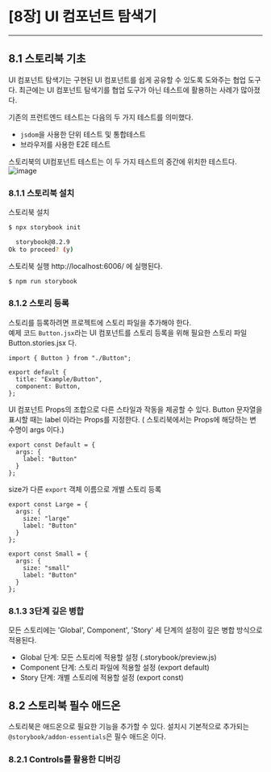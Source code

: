 # [8장] UI 컴포넌트 탐색기

---

## 8.1 스토리북 기초
UI 컴포넌트 탐색기는 구현된 UI 컴포넌트를 쉽게 공유할 수 있도록 도와주는 협업 도구다.
최근에는 UI 컴포넌트 탐색기를 협업 도구가 아닌 테스트에 활용하는 사례가 많아졌다.

기존의 프런트엔드 테스트는 다음의 두 가지 테스트를 의미했다.

- `jsdom`을 사용한 단위 테스트 및 통합테스트
- 브라우저를 사용한 E2E 테스트

스토리북의 UI컴포넌트 테스트는 이 두 가지 테스트의 중간에 위치한 테스트다.
![image](https://github.com/user-attachments/assets/e99d101e-ac17-4b37-85c7-16d917615d49)

### 8.1.1 스토리북 설치
스토리북 설치
```bash
$ npx storybook init
```

```bash
  storybook@8.2.9
Ok to proceed? (y)
```

스토리북 실행 http://localhost:6006/ 에 실행된다.
```bash
$ npm run storybook
```

### 8.1.2 스토리 등록
스토리를 등록하려면 프로젝트에 스토리 파일을 추가해야 한다.<br>
예제 코드 `Button.jsx`라는 UI 컴포넌트를 스토리 등록을 위해 필요한 스토리 파일 Button.stories.jsx 다.
```tsx
import { Button } from "./Button";

export default {
  title: "Example/Button",
  component: Button,
};
```

UI 컴포넌트 Props의 조합으로 다른 스타일과 작동을 제공할 수 있다.
Button 문자열을 표시할 때는 label 이라는 Props를 지정한다. ( 스토리북에서는 Props에 해당하는 변수명이 args 이다.)
```tsx
export const Default = {
  args: {
    label: "Button"
  }
};
```

size가 다른 `export` 객체 이름으로 개별 스토리 등록 
```tsx
export const Large = {
  args: {
    size: "large"
    label: "Button"
  }
};

export const Small = {
  args: {
    size: "small"
    label: "Button"
  }
};
```

### 8.1.3 3단계 깊은 병합
모든 스토리에는 'Global', Component', 'Story' 세 단계의 설정이 깊은 병합 방식으로 적용된다.

- Global 단계: 모든 스토리에 적용할 설정 (.storybook/preview.js)
- Component 단계: 스토리 파일에 적용할 설정 (export default)
- Story 단계: 개별 스토리에 적용할 설정 (export const)


## 8.2 스토리북 필수 애드온
스토리북은 애드온으로 필요한 기능을 추가할 수 있다. 설치시 기본적으로 추가되는 `@storybook/addon-essentials`은 필수 애드온 이다.

### 8.2.1 Controls를 활용한 디버깅

